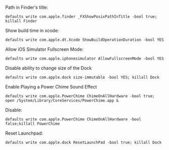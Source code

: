 Path in Finder's title:
```
defaults write com.apple.finder _FXShowPosixPathInTitle -bool true; killall Finder
```

Show build time in xcode:
```
defaults write com.apple.dt.Xcode ShowBuildOperationDuration -bool YES
```

Allow iOS Simulator Fullscreen Mode:
```
defaults write com.apple.iphonesimulator AllowFullscreenMode -bool YES
```

Disable ability to change size of the Dock
```
defaults write com.apple.dock size-immutable -bool YES; killall Dock
```


Enable Playing a Power Chime Sound Effect
```
defaults write com.apple.PowerChime ChimeOnAllHardware -bool true; open /System/Library/CoreServices/PowerChime.app &
```

Disable:
```
defaults write com.apple.PowerChime ChimeOnAllHardware -bool false;killall PowerChime
```


Reset Launchpad:
```
defaults write com.apple.dock ResetLaunchPad -bool true; killall Dock
```
